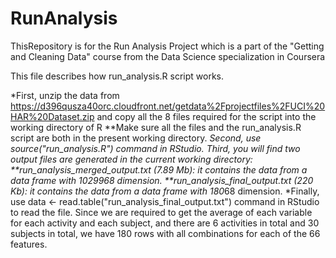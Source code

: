 RunAnalysis
===========

ThisRepository is for the Run Analysis Project which is a part of the "Getting and Cleaning Data" course from the Data Science specialization in Coursera

This file describes how run_analysis.R script works.

*First, unzip the data from https://d396qusza40orc.cloudfront.net/getdata%2Fprojectfiles%2FUCI%20HAR%20Dataset.zip and copy all the 8 files required for the script into the working directory of R
**Make sure all the files and the run_analysis.R script are both in the present working directory.
*Second, use source("run_analysis.R") command in RStudio.
*Third, you will find two output files are generated in the current working directory:
**run_analysis_merged_output.txt (7.89 Mb): it contains the data from a data frame with 10299*68 dimension.
**run_analysis_final_output.txt (220 Kb): it contains the data from a data frame with 180*68 dimension.
*Finally, use data <- read.table("run_analysis_final_output.txt") command in RStudio to read the file. Since we are required to get the average of each variable for each activity and each subject, and there are 6 activities in total and 30 subjects in total, we have 180 rows with all combinations for each of the 66 features.

